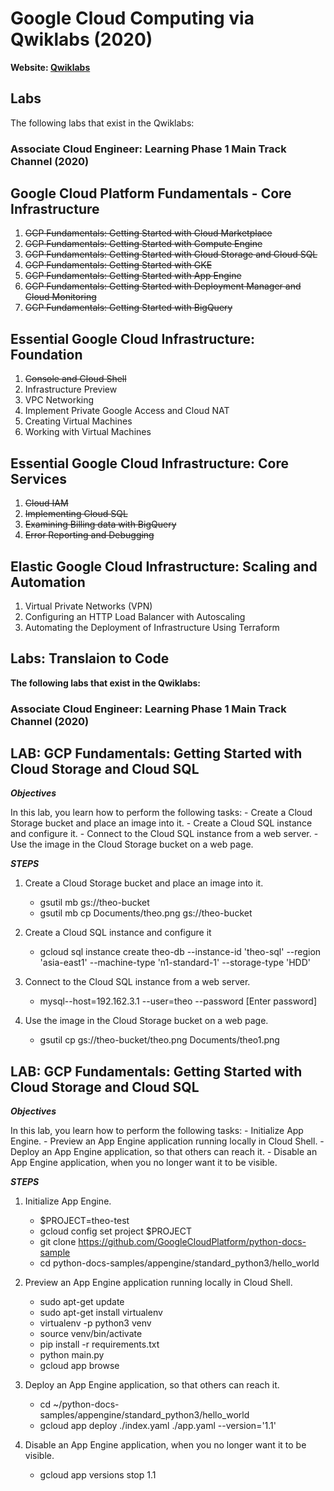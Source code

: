 Google Cloud Computing via Qwiklabs (2020)
================================================

**Website: [Qwiklabs](https://theguestlistapp.co.za/)**

Labs
------------------------------
The following labs that exist in the Qwiklabs:

### Associate Cloud Engineer: Learning Phase 1 Main Track Channel (2020) ### 

Google Cloud Platform Fundamentals - Core Infrastructure
------------------------------

  1. ~~GCP Fundamentals: Getting Started with Cloud Marketplace~~
  2. ~~GCP Fundamentals: Getting Started with Compute Engine~~
  3. ~~GCP Fundamentals: Getting Started with Cloud Storage and Cloud SQL~~
  4. ~~GCP Fundamentals: Getting Started with GKE~~
  5. ~~GCP Fundamentals: Getting Started with App Engine~~
  6. ~~GCP Fundamentals: Getting Started with Deployment Manager and Cloud Monitoring~~
  7. ~~GCP Fundamentals: Getting Started with BigQuery~~

Essential Google Cloud Infrastructure: Foundation
------------------------------

  1. ~~Console and Cloud Shell~~
  2. Infrastructure Preview
  3. VPC Networking
  4. Implement Private Google Access and Cloud NAT
  5. Creating Virtual Machines
  6. Working with Virtual Machines

Essential Google Cloud Infrastructure: Core Services
------------------------------

  1. ~~Cloud IAM~~
  2. ~~Implementing Cloud SQL~~
  3. ~~Examining Billing data with BigQuery~~
  4. ~~Error Reporting and Debugging~~

Elastic Google Cloud Infrastructure: Scaling and Automation
------------------------------

  1. Virtual Private Networks (VPN)
  2. Configuring an HTTP Load Balancer with Autoscaling
  3. Automating the Deployment of Infrastructure Using Terraform


Labs: Translaion to Code
------------------------------
**The following labs that exist in the Qwiklabs:**

### Associate Cloud Engineer: Learning Phase 1 Main Track Channel (2020) ### 

LAB: GCP Fundamentals: Getting Started with Cloud Storage and Cloud SQL
------------------------------
***Objectives***

In this lab, you learn how to perform the following tasks:
	- Create a Cloud Storage bucket and place an image into it.
	- Create a Cloud SQL instance and configure it.
	- Connect to the Cloud SQL instance from a web server.
	- Use the image in the Cloud Storage bucket on a web page.

***STEPS***

1. Create a Cloud Storage bucket and place an image into it.
	-  gsutil mb gs://theo-bucket
	- gsutil mb cp Documents/theo.png gs://theo-bucket

2. Create a Cloud SQL instance and configure it
	- gcloud sql instance create theo-db --instance-id 'theo-sql' --region 'asia-east1' --machine-type 'n1-standard-1'  --storage-type 'HDD'

3. Connect to the Cloud SQL instance from a web server.
	- mysql--host=192.162.3.1 --user=theo --password [Enter password]

4. Use the image in the Cloud Storage bucket on a web page.
	- gsutil cp gs://theo-bucket/theo.png Documents/theo1.png

LAB: GCP Fundamentals: Getting Started with Cloud Storage and Cloud SQL
------------------------------

***Objectives***

In this lab, you learn how to perform the following tasks:
	- Initialize App Engine.
	- Preview an App Engine application running locally in Cloud Shell.
	- Deploy an App Engine application, so that others can reach it.
	- Disable an App Engine application, when you no longer want it to be visible.

***STEPS***

1. Initialize App Engine.
	- $PROJECT=theo-test
	- gcloud config set project $PROJECT
	- git clone https://github.com/GoogleCloudPlatform/python-docs-sample
	- cd python-docs-samples/appengine/standard_python3/hello_world

2. Preview an App Engine application running locally in Cloud Shell.
	- sudo apt-get update
	- sudo apt-get install virtualenv
	- virtualenv -p python3 venv
	- source venv/bin/activate
	- pip install  -r requirements.txt
	- python main.py
	- gcloud app browse

3. Deploy an App Engine application, so that others can reach it.
	- cd ~/python-docs-samples/appengine/standard_python3/hello_world
	- gcloud app deploy ./index.yaml ./app.yaml --version='1.1'

4. Disable an App Engine application, when you no longer want it to be visible.
	- gcloud app versions stop 1.1